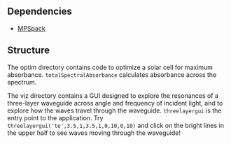 Dependencies
------------
- [MPSpack](http://code.google.com/p/mpspack/)

Structure
---------
The optim directory contains code to optimize a solar cell for maximum absorbance.
`totalSpectralAbsorbance` calculates absorbance across the spectrum.

The viz directory contains a GUI designed to explore the resonances of a three-layer
waveguide across angle and frequency of incident light, and to explore how the waves
travel through the waveguide. `threelayergui` is the entry point to the application.
Try `threelayergui('te',3.5,1,3.5,1,0,10,0,10)` and click on the bright lines in
the upper half to see waves moving through the waveguide!
